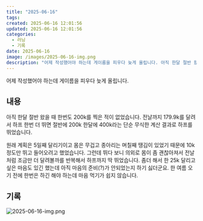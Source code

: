 ```yaml
---
title: "2025-06-16"
tags:
created: 2025-06-16 12:01:56
updated: 2025-06-16 12:01:56
categories:
  - 러닝
  - 기록
date: 2025-06-16
image: /images/2025-06-16-img.png
description: "어제 작성했어야 하는데 게이름을 피우다 늦게 올립니다. 아직 한달 절반 왔을 때 한번도 200k를 찍은 적이 없었습니다. 전날까지 179.9k를 달려서 하프 한번 더 뛰면 절반에 200k 한달에 400k라는 단순 무식한 계산 결과로 하프를 뛰었습니다. 원래 계획은 5일째 달리기이고 몸은"
---
```


어제 작성했어야 하는데 게이름을 피우다 늦게 올립니다.

## 내용

아직 한달 절반 왔을 때 한번도 200k를 찍은 적이 없었습니다. 전날까지 179.9k를 달려서 하프 한번 더 뛰면 절반에 200k 한달에 400k라는 단순 무식한 계산 결과로 하프를 뛰었습니다.

원래 계획은 5일째 달리기이고 몸은 무겁고 종아리는 며칠째 땡김이 있었기 때문에 10k 정도만 뛰고 들어오려고 했었습니다. 그런데 뛰다 보니 의외로 몸이 좀 괜찮아져서 전날처럼 조금만 더 달려볼까를 반복해서 하프까지 딱 뛰었습니다. 좀더 해서 한 25k 달리고 싶은 마음도 있긴 했는데 아직 마음의 준비(?)가 안되었는지 하기 싫더군요. 한 여름 오기 전에 한번은 하긴 해야 하는데 마음 먹기가 쉽지 않습니다.

## 기록

 ![2025-06-16-img.png](/images/2025-06-16-img.png)
